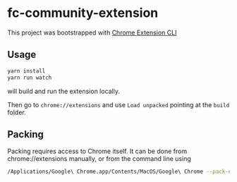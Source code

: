 # fc-community-extension

This project was bootstrapped with [Chrome Extension CLI](https://github.com/dutiyesh/chrome-extension-cli)

## Usage

```bash
yarn install
yarn run watch
```

will build and run the extension locally.

Then go to `chrome://extensions` and use `Load unpacked` pointing at the `build` folder.

## Packing

Packing requires access to Chrome itself. It can be done from chrome://extensions manually, or
from the command line using

```bash
/Applications/Google\ Chrome.app/Contents/MacOS/Google\ Chrome --pack-extension=./build
```
